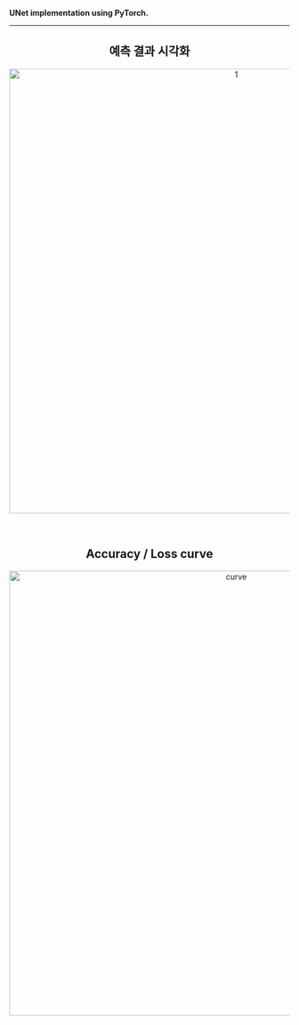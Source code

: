 **UNet implementation using PyTorch.**

---


<h2 align="center"> 예측 결과 시각화</h2>

<p align="center">
<img width="800" alt="1" src="https://user-images.githubusercontent.com/63924704/158000774-6817435f-0b01-4712-af50-7a44b1feb0b0.png">
</p>

</br>


<h2 align="center"> Accuracy / Loss curve</h2>
<p align="center">
<img width="800" alt="curve" src="https://user-images.githubusercontent.com/63924704/157844757-e9e6cd81-ceb8-4457-83d3-2fff2619e72e.png">
</p>
